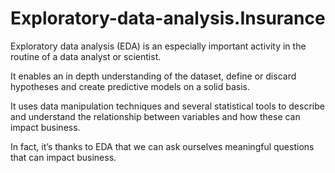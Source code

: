 # Exploratory-data-analysis.Insurance
Exploratory data analysis (EDA) is an especially important activity in the routine of a data analyst or scientist.

It enables an in depth understanding of the dataset, define or discard hypotheses and create predictive models on a solid basis.

It uses data manipulation techniques and several statistical tools to describe and understand the relationship between variables and how these can impact business.

In fact, it’s thanks to EDA that we can ask ourselves meaningful questions that can impact business.





